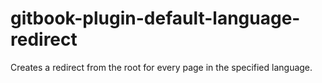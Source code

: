 # gitbook-plugin-default-language-redirect
Creates a redirect from the root for every page in the specified language.
